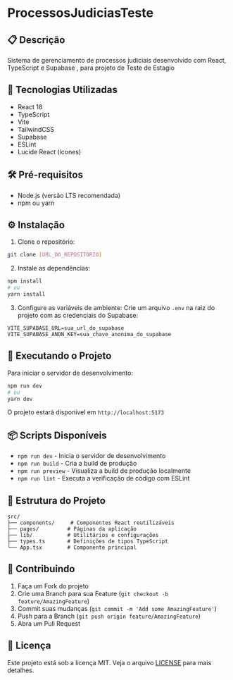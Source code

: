 ﻿# ProcessosJudiciasTeste

## 📋 Descrição
Sistema de gerenciamento de processos judiciais desenvolvido com React, TypeScript e Supabase , para projeto de Teste de Estagio

## 🚀 Tecnologias Utilizadas
- React 18
- TypeScript
- Vite
- TailwindCSS
- Supabase
- ESLint
- Lucide React (ícones)

## 🛠️ Pré-requisitos
- Node.js (versão LTS recomendada)
- npm ou yarn

## ⚙️ Instalação

1. Clone o repositório:
```bash
git clone [URL_DO_REPOSITÓRIO]
```

2. Instale as dependências:
```bash
npm install
# ou
yarn install
```

3. Configure as variáveis de ambiente:
Crie um arquivo `.env` na raiz do projeto com as credenciais do Supabase:
```env
VITE_SUPABASE_URL=sua_url_do_supabase
VITE_SUPABASE_ANON_KEY=sua_chave_anonima_do_supabase
```

## 🚀 Executando o Projeto

Para iniciar o servidor de desenvolvimento:
```bash
npm run dev
# ou
yarn dev
```

O projeto estará disponível em `http://localhost:5173`

## 📦 Scripts Disponíveis

- `npm run dev` - Inicia o servidor de desenvolvimento
- `npm run build` - Cria a build de produção
- `npm run preview` - Visualiza a build de produção localmente
- `npm run lint` - Executa a verificação de código com ESLint

## 📁 Estrutura do Projeto
```
src/
├── components/     # Componentes React reutilizáveis
├── pages/         # Páginas da aplicação
├── lib/           # Utilitários e configurações
├── types.ts       # Definições de tipos TypeScript
└── App.tsx        # Componente principal
```

## 🤝 Contribuindo
1. Faça um Fork do projeto
2. Crie uma Branch para sua Feature (`git checkout -b feature/AmazingFeature`)
3. Commit suas mudanças (`git commit -m 'Add some AmazingFeature'`)
4. Push para a Branch (`git push origin feature/AmazingFeature`)
5. Abra um Pull Request

## 📝 Licença
Este projeto está sob a licença MIT. Veja o arquivo [LICENSE](LICENSE) para mais detalhes.

